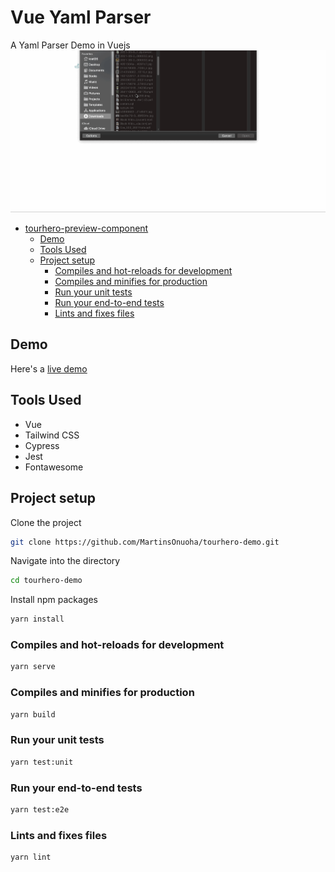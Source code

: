 # Vue Yaml Parser

A Yaml Parser Demo in Vuejs
![image-preview](https://raw.githubusercontent.com/MartinsOnuoha/tourhero-demo/master/public/demo.gif)

- [tourhero-preview-component](#tourhero-preview-component)
  - [Demo](#demo)
  - [Tools Used](#tools-used)
  - [Project setup](#project-setup)
    - [Compiles and hot-reloads for development](#compiles-and-hot-reloads-for-development)
    - [Compiles and minifies for production](#compiles-and-minifies-for-production)
    - [Run your unit tests](#run-your-unit-tests)
    - [Run your end-to-end tests](#run-your-end-to-end-tests)
    - [Lints and fixes files](#lints-and-fixes-files)

## Demo

Here's a [live demo](https://tourhero-demo.surge.sh)

## Tools Used

- Vue
- Tailwind CSS
- Cypress
- Jest
- Fontawesome

## Project setup

Clone the project

```bash
git clone https://github.com/MartinsOnuoha/tourhero-demo.git
```

Navigate into the directory

```bash
cd tourhero-demo
```

Install npm packages

```bash
yarn install
```

### Compiles and hot-reloads for development

```bash
yarn serve
```

### Compiles and minifies for production

```bash
yarn build
```

### Run your unit tests

```bash
yarn test:unit
```

### Run your end-to-end tests

```bash
yarn test:e2e
```

### Lints and fixes files

```bash
yarn lint
```
